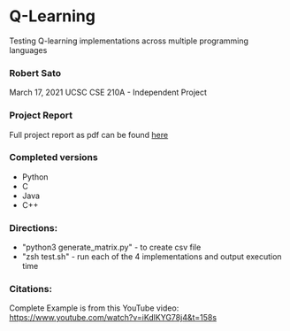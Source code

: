 # Q-Learning
Testing Q-learning implementations across multiple programming languages

### Robert Sato
March 17, 2021
UCSC
CSE 210A - Independent Project

### Project Report
Full project report as pdf can be found <a href='https://www.youtube.com/watch?v=-JhL2_b1qT4&feature=youtu.be'>here</a>

### Completed versions
- Python
- C
- Java
- C++

### Directions:
- "python3 generate_matrix.py" - to create csv file
- "zsh test.sh" - run each of the 4 implementations and output execution time

### Citations:
Complete Example is from this YouTube video:
https://www.youtube.com/watch?v=iKdlKYG78j4&t=158s
